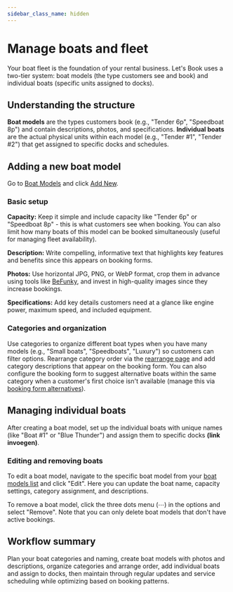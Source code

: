 ```yaml
---
sidebar_class_name: hidden
---
```


# Manage boats and fleet

Your boat fleet is the foundation of your rental business. Let's Book uses a two-tier system: boat models (the type customers see and book) and individual boats (specific units assigned to docks).

## Understanding the structure

**Boat models** are the types customers book (e.g., "Tender 6p", "Speedboat 8p") and contain descriptions, photos, and specifications. **Individual boats** are the actual physical units within each model (e.g., "Tender #1", "Tender #2") that get assigned to specific docks and schedules.

## Adding a new boat model

Go to [Boat Models](https://dashboard.letsbook.app/models) and click [Add New](https://dashboard.letsbook.app/models/add).

### Basic setup

**Capacity:** Keep it simple and include capacity like "Tender 6p" or "Speedboat 8p" - this is what customers see when booking. You can also limit how many boats of this model can be booked simultaneously (useful for managing fleet availability).

**Description:** Write compelling, informative text that highlights key features and benefits since this appears on booking forms.

**Photos:** Use horizontal JPG, PNG, or WebP format, crop them in advance using tools like [BeFunky](https://www.befunky.com/create/crop-photo/), and invest in high-quality images since they increase bookings.

**Specifications:** Add key details customers need at a glance like engine power, maximum speed, and included equipment.

### Categories and organization

Use categories to organize different boat types when you have many models (e.g., "Small boats", "Speedboats", "Luxury") so customers can filter options. Rearrange category order via the [rearrange page](https://dashboard.letsbook.app/models/rearrange) and add category descriptions that appear on the booking form. You can also configure the booking form to suggest alternative boats within the same category when a customer's first choice isn't available (manage this via [booking form alternatives](https://dashboard.letsbook.app/booking-form/alternatives)).

## Managing individual boats

After creating a boat model, set up the individual boats with unique names (like "Boat #1" or "Blue Thunder") and assign them to specific docks **(link invoegen)**.

### Editing and removing boats

To edit a boat model, navigate to the specific boat model from your [boat models list](https://dashboard.letsbook.app/models) and click "Edit". Here you can update the boat name, capacity settings, category assignment, and descriptions.

To remove a boat model, click the three dots menu (⋯) in the options and select "Remove". Note that you can only delete boat models that don't have active bookings.

## Workflow summary

Plan your boat categories and naming, create boat models with photos and descriptions, organize categories and arrange order, add individual boats and assign to docks, then maintain through regular updates and service scheduling while optimizing based on booking patterns.
